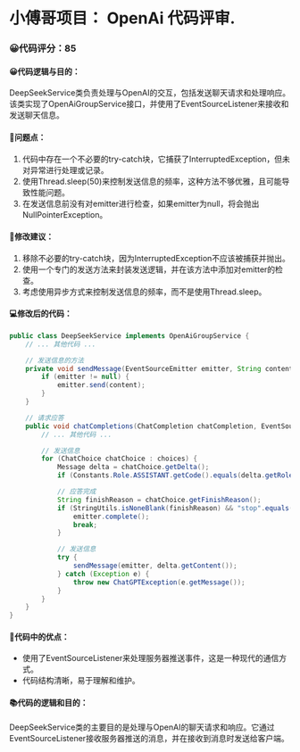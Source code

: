 # 小傅哥项目： OpenAi 代码评审.
### 😀代码评分：85
#### 😀代码逻辑与目的：
DeepSeekService类负责处理与OpenAI的交互，包括发送聊天请求和处理响应。该类实现了OpenAiGroupService接口，并使用了EventSourceListener来接收和发送聊天信息。

#### 🤔问题点：
1. 代码中存在一个不必要的try-catch块，它捕获了InterruptedException，但未对异常进行处理或记录。
2. 使用Thread.sleep(50)来控制发送信息的频率，这种方法不够优雅，且可能导致性能问题。
3. 在发送信息前没有对emitter进行检查，如果emitter为null，将会抛出NullPointerException。

#### 🎯修改建议：
1. 移除不必要的try-catch块，因为InterruptedException不应该被捕获并抛出。
2. 使用一个专门的发送方法来封装发送逻辑，并在该方法中添加对emitter的检查。
3. 考虑使用异步方式来控制发送信息的频率，而不是使用Thread.sleep。

#### 💻修改后的代码：
```java
public class DeepSeekService implements OpenAiGroupService {
    // ... 其他代码 ...

    // 发送信息的方法
    private void sendMessage(EventSourceEmitter emitter, String content) {
        if (emitter != null) {
            emitter.send(content);
        }
    }

    // 请求应答
    public void chatCompletions(ChatCompletion chatCompletion, EventSourceEmitter emitter) {
        // ... 其他代码 ...

        // 发送信息
        for (ChatChoice chatChoice : choices) {
            Message delta = chatChoice.getDelta();
            if (Constants.Role.ASSISTANT.getCode().equals(delta.getRole())) continue;

            // 应答完成
            String finishReason = chatChoice.getFinishReason();
            if (StringUtils.isNoneBlank(finishReason) && "stop".equals(finishReason)) {
                emitter.complete();
                break;
            }

            // 发送信息
            try {
                sendMessage(emitter, delta.getContent());
            } catch (Exception e) {
                throw new ChatGPTException(e.getMessage());
            }
        }
    }
}
```

#### 🌟代码中的优点：
- 使用了EventSourceListener来处理服务器推送事件，这是一种现代的通信方式。
- 代码结构清晰，易于理解和维护。

#### 📚代码的逻辑和目的：
DeepSeekService类的主要目的是处理与OpenAI的聊天请求和响应。它通过EventSourceListener接收服务器推送的消息，并在接收到消息时发送给客户端。